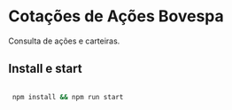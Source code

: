 # Cotações de Ações Bovespa

Consulta de ações e carteiras.

## Install e start

```sh

 npm install && npm run start

```
